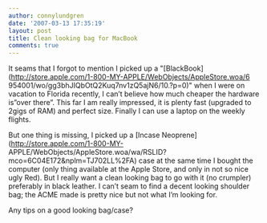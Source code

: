 ```yaml
---
author: connylundgren
date: '2007-03-13 17:35:19'
layout: post
title: Clean looking bag for MacBook
comments: true
---
```


It seams that I forgot to mention I picked up a
"[BlackBook](http://store.apple.com/1-800-MY-APPLE/WebObjects/AppleStore.woa/6
954001/wo/gg3bhJIQbOtQ2Kuq7nv1zQ5ajN6/10.?p=0)" when I were on vacation to
Florida recently, I can’t believe how much cheaper the hardware is”over
there”. This far I am really impressed, it is plenty fast (upgraded to 2gigs
of RAM) and perfect size. Finally I can use a laptop on the weekly flights.

But one thing is missing, I picked up a [Incase
Neoprene](http://store.apple.com/1-800-MY-
APPLE/WebObjects/AppleStore.woa/wa/RSLID?mco=6C04E172&nplm=TJ702LL%2FA) case
at the same time I bought the computer (only thing available at the Apple
Store, and only in not so nice ugly Red). But I really want a clean looking
bag to go with it (no crumpler) preferably in black leather. I can’t seam to
find a decent looking shoulder bag; the ACME made is pretty nice but not what
I’m looking for.

Any tips on a good looking bag/case?

